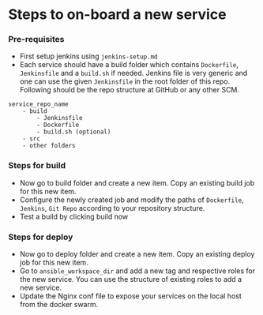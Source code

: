 # Steps to on-board a new service

### Pre-requisites

- First setup jenkins using `jenkins-setup.md`
- Each service should have a build folder which contains `Dockerfile`, `Jenkinsfile` and a `build.sh` if needed. Jenkins file is very generic and one can use the given `Jenkinsfile` in the root folder of this repo. Following should be the repo structure at GitHub or any other SCM.

```
service_repo_name
    - build
        - Jenkinsfile
        - Dockerfile 
        - build.sh (optional)
    - src
    - other folders
```

### Steps for build

- Now go to build folder and create a new item. Copy an existing build job for this new item.
- Configure the newly created job and modify the paths of `Dockerfile`, `Jenkins`, `Git Repo` according to your repository structure.
- Test a build by clicking build now

### Steps for deploy

- Now go to deploy folder and create a new item. Copy an existing deploy job for this new item.
- Go to `ansible_workspace_dir` and add a new tag and respective roles for the new service. You can use the structure of existing roles to add a new service.
- Update the Nginx conf file to expose your services on the local host from the docker swarm. 

